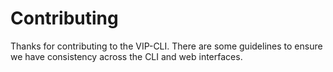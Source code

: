 # Contributing

Thanks for contributing to the VIP-CLI. There are some guidelines to ensure we have consistency across the CLI and web interfaces.
